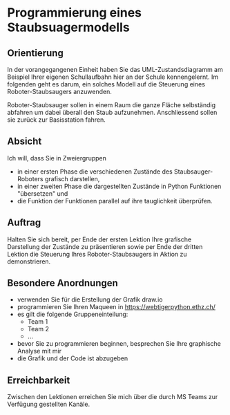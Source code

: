 # Programmierung eines Staubsuagermodells

## Orientierung

In der vorangegangenen Einheit haben Sie das UML-Zustandsdiagramm am Beispiel
Ihrer eigenen Schullaufbahn hier an der Schule kennengelernt. Im folgenden geht
es darum, ein solches Modell auf die Steuerung eines Roboter-Staubsaugers
anzuwenden.

Roboter-Staubsauger sollen in einem Raum die ganze Fläche selbständig abfahren
um dabei überall den Staub aufzunehmen. Anschliessend sollen sie zurück zur
Basisstation fahren.

## Absicht

Ich will, dass Sie in Zweiergruppen

- in einer ersten Phase die verschiedenen Zustände des Staubsauger-Roboters
  grafisch darstellen,
- in einer zweiten Phase die dargestellten Zustände in Python Funktionen
  "übersetzen" und
- die Funktion der Funktionen parallel auf ihre tauglichkeit überprüfen.

## Auftrag

Halten Sie sich bereit, per Ende der ersten Lektion Ihre grafische Darstellung
der Zustände zu präsentieren sowie per Ende der dritten Lektion die Steuerung
Ihres Roboter-Staubsaugers in Aktion zu demonstrieren.

## Besondere Anordnungen

- verwenden Sie für die Erstellung der Grafik draw.io
- programmieren Sie Ihren Maqueen in https://webtigerpython.ethz.ch/
- es gilt die folgende Gruppeneinteilung:
  - Team 1
  - Team 2
  - ...
- bevor Sie zu programmieren beginnen, besprechen Sie Ihre graphische Analyse
  mit mir
- die Grafik und der Code ist abzugeben

## Erreichbarkeit

Zwischen den Lektionen erreichen Sie mich über die durch MS Teams zur Verfügung
gestellten Kanäle.
